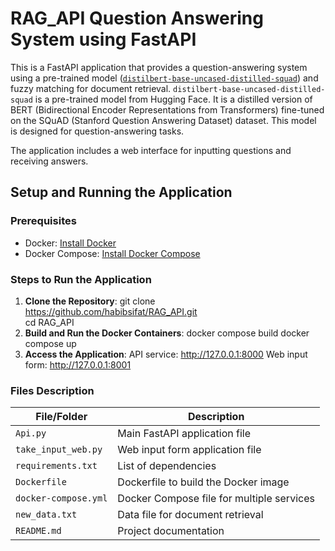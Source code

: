 # RAG_API Question Answering System using FastAPI

This is a FastAPI application that provides a question-answering system using a pre-trained model ([`distilbert-base-uncased-distilled-squad`](https://huggingface.co/distilbert/distilbert-base-uncased-distilled-squad)) and fuzzy matching for document retrieval. `distilbert-base-uncased-distilled-squad` is a pre-trained model from Hugging Face. It is a distilled version of BERT (Bidirectional Encoder Representations from Transformers) fine-tuned on the SQuAD (Stanford Question Answering Dataset) dataset. This model is designed for question-answering tasks.

 The application includes a web interface for inputting questions and receiving answers.


## Setup and Running the Application

### Prerequisites

- Docker: [Install Docker](https://docs.docker.com/get-docker/)
- Docker Compose: [Install Docker Compose](https://docs.docker.com/compose/install/)

### Steps to Run the Application

1. **Clone the Repository**:
     git clone https://github.com/habibsifat/RAG_API.git<br>
     cd RAG_API
2. **Build and Run the Docker Containers**:
     docker compose build
     docker compose up
3. **Access the Application**:
    API service: http://127.0.0.1:8000
    Web input form: http://127.0.0.1:8001


### Files Description
| File/Folder            | Description                              |
|------------------------|------------------------------------------|
| `Api.py`               | Main FastAPI application file            |
| `take_input_web.py`    | Web input form application file          |
| `requirements.txt`     | List of dependencies                     |
| `Dockerfile`           | Dockerfile to build the Docker image     |
| `docker-compose.yml`   | Docker Compose file for multiple services|
| `new_data.txt`         | Data file for document retrieval         |
| `README.md`            | Project documentation                   |
